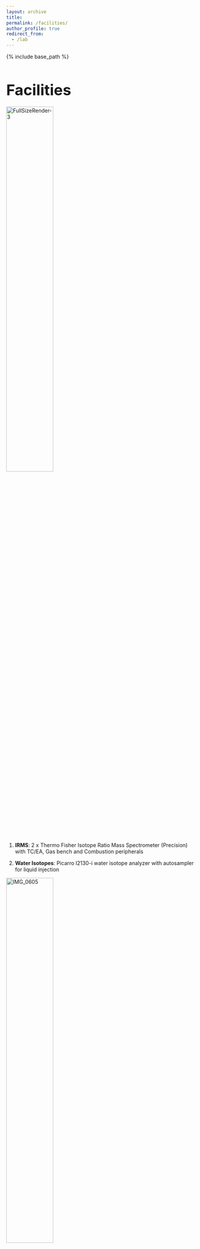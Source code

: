 ```yaml
---
layout: archive
title:
permalink: /facilities/
author_profile: true
redirect_from:
  - /lab
---
```


{% include base_path %}

<h1 style="font-size: 40px; font-weight: bold; margin-bottom: 0.5em;">Facilities</h1>

<img src="http://berkelha.people.uic.edu/wp-content/uploads/FullSizeRender-3.jpg" alt="FullSizeRender-3" style="width: 50%; height: auto;"><br>
1) **IRMS**: 2 x Thermo Fisher Isotope Ratio Mass Spectrometer (Precision) with TC/EA, Gas bench and Combustion peripherals

2) **Water Isotopes**: Picarro l2130-i water isotope analyzer with autosampler for liquid injection<br>
<img src="http://berkelha.people.uic.edu/wp-content/uploads/IMG_0605.jpg" alt="IMG_0605" style="width: 50%; height: auto;">

3) **Carbon Gas Isotopes**: Picarro 13CH4 and 13CO2 analyzer

4) **Carbonyl sulfide**: Los Gatos Research Inc. OCS/CO/CO2 Analyzer

5) FLIR Ex53 **Thermal Camera**.

6) MicroAeth MA200 **Black Carbon** Analyzer

7) Wet lab/dry lab with extraction lines, balance, microscopes, drying oven, fume hood, muffle furnace, freeze dryer, chest freezer.

8) **Computing**: 2 High performance computing nodes. Specs: Intel(R) Xeon(R) CPU E5-2670 2.60GHz, 16 Cores, Cache Size : 20MB, Manufacturer’s model number : DELL ‘PowerEdge R620′, Chipset : Intel Corporation C600/X79 series, 128GB RAM, 1TB on-board hard drive<br>
<img src="http://berkelha.people.uic.edu/wp-content/uploads/2014/11/L1020082-1000x562.jpg" alt="L1020082-1000x562" style="width: 50%; height: auto;">
